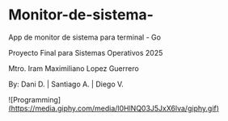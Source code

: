 # Monitor-de-sistema-
App de monitor de sistema para terminal - Go

Proyecto Final para Sistemas Operativos 2025

Mtro. Iram Maximiliano Lopez Guerrero

By: Dani D. | Santiago A. | Diego V.

![Programming][(https://media.giphy.com/media/l0HlNQ03J5JxX6lva/giphy.gif)
](https://media4.giphy.com/media/v1.Y2lkPTc5MGI3NjExd3V6eTE3dXlsOWdkdng5bmd4eTB3czcyanN5OHVoMnIxb25ncG44MCZlcD12MV9pbnRlcm5hbF9naWZfYnlfaWQmY3Q9Zw/13HgwGsXF0aiGY/giphy.gif)
